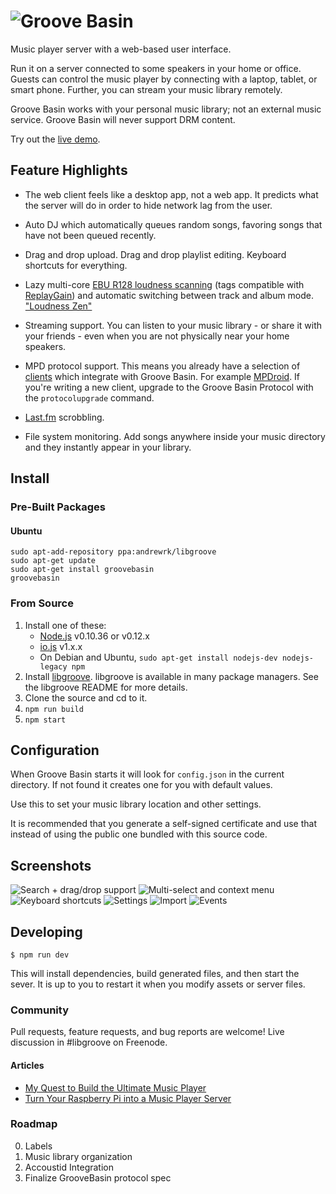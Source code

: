 # ![Groove Basin](http://groovebasin.com.s3.amazonaws.com/img/logo-text.png)

Music player server with a web-based user interface.

Run it on a server connected to some speakers in your home or office.
Guests can control the music player by connecting with a laptop, tablet,
or smart phone. Further, you can stream your music library remotely.

Groove Basin works with your personal music library; not an external music
service. Groove Basin will never support DRM content.

Try out the [live demo](http://demo.groovebasin.com/).

## Feature Highlights

* The web client feels like a desktop app, not a web app. It predicts what the
  server will do in order to hide network lag from the user.

* Auto DJ which automatically queues random songs, favoring songs
  that have not been queued recently.

* Drag and drop upload. Drag and drop playlist editing. Keyboard shortcuts
  for everything.

* Lazy multi-core
  [EBU R128 loudness scanning](http://tech.ebu.ch/loudness) (tags compatible
  with [ReplayGain](http://wiki.hydrogenaudio.org/index.php?title=ReplayGain_1.0_specification))
  and automatic switching between track and album mode.
  ["Loudness Zen"](http://www.youtube.com/watch?v=iuEtQqC-Sqo)

* Streaming support. You can listen to your music library - or share it with
  your friends - even when you are not physically near your home speakers.

* MPD protocol support. This means you already have a selection of
  [clients](http://mpd.wikia.com/wiki/Clients) which integrate with
  Groove Basin. For example [MPDroid](https://github.com/abarisain/dmix).
  If you're writing a new client, upgrade to the Groove Basin Protocol with
  the `protocolupgrade` command.

* [Last.fm](http://www.last.fm/) scrobbling.

* File system monitoring. Add songs anywhere inside your music directory and
  they instantly appear in your library.

## Install

### Pre-Built Packages

#### Ubuntu

```
sudo apt-add-repository ppa:andrewrk/libgroove
sudo apt-get update
sudo apt-get install groovebasin
groovebasin
```

### From Source

1. Install one of these:
   * [Node.js](http://nodejs.org) v0.10.36 or v0.12.x
   * [io.js](https://iojs.org) v1.x.x
   * On Debian and Ubuntu, `sudo apt-get install nodejs-dev nodejs-legacy npm`
2. Install [libgroove](https://github.com/andrewrk/libgroove).
   libgroove is available in many package managers. See the libgroove README
   for more details.
3. Clone the source and cd to it.
4. `npm run build`
5. `npm start`

## Configuration

When Groove Basin starts it will look for `config.json` in the current
directory. If not found it creates one for you with default values.

Use this to set your music library location and other settings.

It is recommended that you generate a self-signed certificate and use that
instead of using the public one bundled with this source code.

## Screenshots

![Search + drag/drop support](http://groovebasin.com/img/groovebasin-1.3.2-searchdragdrop.png)
![Multi-select and context menu](http://groovebasin.com/img/groovebasin-1.3.2-libmenu.png)
![Keyboard shortcuts](http://groovebasin.com/img/groovebasin-1.3.2-shortcuts.png)
![Settings](http://groovebasin.com/img/groovebasin-1.3.2-settings.png)
![Import](http://groovebasin.com/img/groovebasin-1.3.2-import.png)
![Events](http://groovebasin.com/img/groovebasin-1.3.2-events.png)

## Developing

```
$ npm run dev
```

This will install dependencies, build generated files, and then start the
sever. It is up to you to restart it when you modify assets or server files.

### Community

Pull requests, feature requests, and bug reports are welcome!
Live discussion in #libgroove on Freenode.

#### Articles

 * [My Quest to Build the Ultimate Music Player](http://andrewkelley.me/post/quest-build-ultimate-music-player.html)
 * [Turn Your Raspberry Pi into a Music Player Server](http://andrewkelley.me/post/raspberry-pi-music-player-server.html)

### Roadmap

 0. Labels
 0. Music library organization
 0. Accoustid Integration
 0. Finalize GrooveBasin protocol spec
